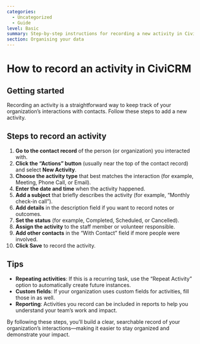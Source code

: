```yaml
---
categories:
  - Uncategorized
  - Guide
level: Basic
summary: Step-by-step instructions for recording a new activity in CiviCRM, including how to assign it, add contacts, and set a status.
section: Organising your data
---
```


# How to record an activity in CiviCRM

## Getting started

Recording an activity is a straightforward way to keep track of your organization’s interactions with contacts. Follow these steps to add a new activity.

## Steps to record an activity

1. **Go to the contact record** of the person (or organization) you interacted with.
2. **Click the “Actions” button** (usually near the top of the contact record) and select **New Activity**.
3. **Choose the activity type** that best matches the interaction (for example, Meeting, Phone Call, or Email).
4. **Enter the date and time** when the activity happened.
5. **Add a subject** that briefly describes the activity (for example, “Monthly check-in call”).
6. **Add details** in the description field if you want to record notes or outcomes.
7. **Set the status** (for example, Completed, Scheduled, or Cancelled).
8. **Assign the activity** to the staff member or volunteer responsible.
9. **Add other contacts** in the “With Contact” field if more people were involved.
10. **Click Save** to record the activity.

## Tips

- **Repeating activities**: If this is a recurring task, use the “Repeat Activity” option to automatically create future instances.
- **Custom fields**: If your organization uses custom fields for activities, fill those in as well.
- **Reporting**: Activities you record can be included in reports to help you understand your team’s work and impact.

By following these steps, you’ll build a clear, searchable record of your organization’s interactions—making it easier to stay organized and demonstrate your impact.

